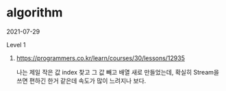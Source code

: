 # algorithm

2021-07-29

Level 1

1. https://programmers.co.kr/learn/courses/30/lessons/12935

    나는 제일 작은 값 index 찾고 그 값 빼고 배열 새로 만들었는데, 확실히 Stream을 쓰면 편하긴 한거 같은데 속도가 많이 느려지나 보다.